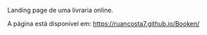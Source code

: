 Landing page de uma livraria online.

A página está disponível em: https://ruancosta7.github.io/Booken/
